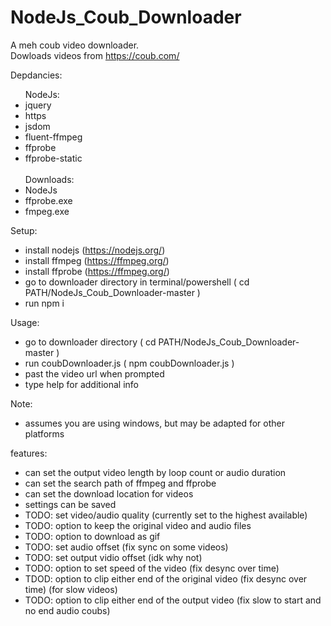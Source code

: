# NodeJs_Coub_Downloader
 A meh coub video downloader.</br>
 Dowloads videos from https://coub.com/ </br>

Depdancies:</br>
<ul>
 NodeJs:
 <li>jquery</li>
 <li>https</li>
 <li>jsdom</li>
 <li>fluent-ffmpeg</li>
 <li>ffprobe</li>
 <li>ffprobe-static</li>
 </br>
 Downloads:
 <li>NodeJs</li>
 <li>ffprobe.exe</li>
 <li>fmpeg.exe</li>
</ul>

Setup:
 - install nodejs  (https://nodejs.org/)
 - install ffmpeg  (https://ffmpeg.org/)
 - install ffprobe (https://ffmpeg.org/)
 - go to downloader directory in terminal/powershell ( cd PATH/NodeJs_Coub_Downloader-master )
 - run npm i
      
Usage:
 - go to downloader directory ( cd PATH/NodeJs_Coub_Downloader-master )
 - run coubDownloader.js ( npm coubDownloader.js )
 - past the video url when prompted
 - type help for additional info

Note:
 - assumes you are using windows, but may be adapted for other platforms

features:
 - can set the output video length by loop count or audio duration
 - can set the search path of ffmpeg and ffprobe
 - can set the download location for videos
 - settings can be saved
 - TODO: set video/audio quality (currently set to the highest available)
 - TODO: option to keep the original video and audio files
 - TODO: option to download as gif
 - TODO: set audio offset (fix sync on some videos)
 - TODO: set output vidio offset (idk why not)
 - TODO: option to set speed of the video (fix desync over time)
 - TDOD: option to clip either end of the original video (fix desync over time) (for slow videos)
 - TODO: option to clip either end of the output video (fix slow to start and no end audio coubs)
        
